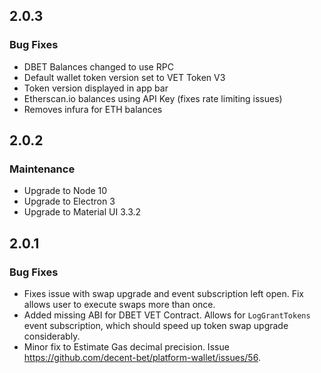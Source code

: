 ## 2.0.3

### Bug Fixes

- DBET Balances changed to use RPC
- Default wallet token version set to VET Token V3
- Token version displayed in app bar
- Etherscan.io balances using API Key (fixes rate limiting issues)
- Removes infura for ETH balances

## 2.0.2

### Maintenance

- Upgrade to Node 10
- Upgrade to Electron 3
- Upgrade to Material UI 3.3.2

## 2.0.1

### Bug Fixes

- Fixes issue with swap upgrade and event subscription left open. Fix allows user to execute swaps more than once.
- Added missing ABI for DBET VET Contract. Allows for `LogGrantTokens` event subscription, which should speed up token swap upgrade considerably.
- Minor fix  to Estimate Gas decimal precision. Issue https://github.com/decent-bet/platform-wallet/issues/56.
